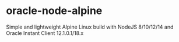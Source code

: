 # oracle-node-alpine
Simple and lightweight Alpine Linux build with NodeJS 8/10/12/14 and Oracle Instant Client 12.1.0.1/18.x
